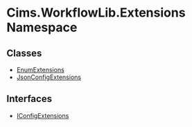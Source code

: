 # Cims.WorkflowLib.Extensions Namespace 

## Classes 

- [EnumExtensions](EnumExtensions.md)
- [JsonConfigExtensions](JsonConfigExtensions.md)

## Interfaces 

- [IConfigExtensions](IConfigExtensions.md)
